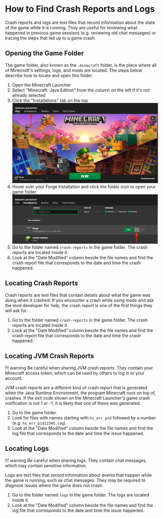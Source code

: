 # How to Find Crash Reports and Logs
Crash reports and logs are text files that record information about the state of the game while it is running.
They are useful for reviewing what happened in previous game sessions (e.g. reviewing old chat messages) or tracing the steps that led up to a game crash.

## Opening the Game Folder
The game folder, also known as the `.minecraft` folder, is the place where all of Minecraft's settings, logs, and mods are located. The steps below describe how to locate and open this folder.

1. Open the Minecraft Launcher
2. Select "Minecraft: Java Edition" from the column on the left if it's not already selected
3. Click the "Installations" tab on the top
   ![A screenshot of the Minecraft Launcher Java Edition home page with a red arrow pointing towards the "Installations" tab on the top|thumb|Minecraft Java Edition home page with an arrow pointing at the "Installations" tab](img/Minecraft%20Launcher%20Java%20Edition%20Home.png)
4. Hover over your Forge installation and click the folder icon to open your game folder
   ![A screenshot of the Minecraft Launcher Installations tab with an installation named "forge" highlighted and an arrow pointing to the folder icon to the right of the installation name](img/Minecraft%20Launcher%20Java%20Edition%20Installations%20Tab.png)
5. Go to the folder named `crash-reports` in the game folder. The crash reports are located inside it.
6. Look at the "Date Modified" column beside the file names and find the crash report file that corresponds to the date and time the crash happened.

## Locating Crash Reports
Crash reports are text files that contain details about what the game was doing when it crashed.
If you encounter a crash while using mods and ask the mod developer for help, the crash report is one of the first things they will ask for.

1. Go to the folder named `crash-reports` in the game folder. The crash reports are located inside it.
2. Look at the "Date Modified" column beside the file names and find the crash report file that corresponds to the date and time the crash happened.

## Locating JVM Crash Reports
!!! warning
    Be careful when sharing JVM crash reports. They contain your Minecraft access token, which can be used by others to log in to your account.

JVM crash reports are a different kind of crash report that is generated when the Java Runtime Environment, the program Minecraft runs on top of, crashes.
If the exit code shown on the Minecraft Launcher's game crash notification is not 1 or -1, it is likely that one of these was generated.

1. Go to the game folder.
2. Look for files with names starting with `hs_err_pid` followed by a number (e.g. `hs_err_pid12345.log`).
3. Look at the "Date Modified" column beside the file names and find the log file that corresponds to the date and time the issue happened.

## Locating Logs
!!! warning
    Be careful when sharing logs. They contain chat messages, which may contain sensitive information.

Logs are text files that record information about events that happen while the game is running, such as chat messages. They may be required to diagnose issues where the game does not crash.

1. Go to the folder named `logs` in the game folder. The logs are located inside it.
2. Look at the "Date Modified" column beside the file names and find the log file that corresponds to the date and time the issue happened.
